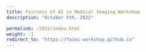```yaml
---
title: Fairness of AI in Medical Imaging Workshop
description: "October 5th, 2022"

permalink: /2022/index.html
weight: -1
redirect_to: "https://faimi-workshop.github.io"
---
```





